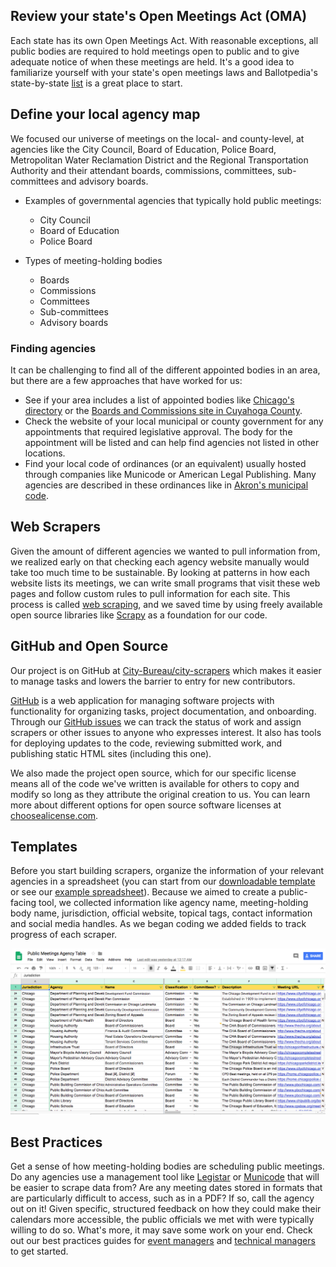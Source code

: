 ## Review your state's Open Meetings Act (OMA)

Each state has its own Open Meetings Act. With reasonable exceptions, all public bodies are required to hold meetings open to public and to give adequate notice of when these meetings are held. It's a good idea to familiarize yourself with your state's open meetings laws and Ballotpedia's state-by-state [list](https://ballotpedia.org/State_open_meetings_laws) is a great place to start.

## Define your local agency map

We focused our universe of meetings on the local- and county-level, at agencies like the City Council, Board of Education, Police Board, Metropolitan Water Reclamation District and the Regional Transportation Authority and their attendant boards, commissions, committees, sub-committees and advisory boards.

- Examples of governmental agencies that typically hold public meetings:

  - City Council
  - Board of Education
  - Police Board

- Types of meeting-holding bodies

  - Boards
  - Commissions
  - Committees
  - Sub-committees
  - Advisory boards

### Finding agencies

It can be challenging to find all of the different appointed bodies in an area, but there are a few approaches that have worked for us:

- See if your area includes a list of appointed bodies like [Chicago's directory](https://webapps1.chicago.gov/moboco/) or the [Boards and Commissions site in Cuyahoga County](http://bc.cuyahogacounty.us/).
- Check the website of your local municipal or county government for any appointments that required legislative approval. The body for the appointment will be listed and can help find agencies not listed in other locations.
- Find your local code of ordinances (or an equivalent) usually hosted through companies like Municode or American Legal Publishing. Many agencies are described in these ordinances like in [Akron's municipal code](https://library.municode.com/oh/akron/codes/code_of_ordinances?nodeId=TIT3AD_CH31DEBOCO).

## Web Scrapers

Given the amount of different agencies we wanted to pull information from, we realized early on that checking each agency website manually would take too much time to be sustainable. By looking at patterns in how each website lists its meetings, we can write small programs that visit these web pages and follow custom rules to pull information for each site. This process is called [web scraping](https://en.wikipedia.org/wiki/Web_scraping), and we saved time by using freely available open source libraries like [Scrapy](https://scrapy.org/) as a foundation for our code.

## GitHub and Open Source

Our project is on GitHub at [City-Bureau/city-scrapers](https://github.com/City-Bureau/city-scrapers/) which makes it easier to manage tasks and lowers the barrier to entry for new contributors.

[GitHub](https://github.com/) is a web application for managing software projects with functionality for organizing tasks, project documentation, and onboarding. Through our [GitHub issues](https://github.com/City-Bureau/city-scrapers/issues/) we can track the status of work and assign scrapers or other issues to anyone who expresses interest. It also has tools for deploying updates to the code, reviewing submitted work, and publishing static HTML sites (including this one).

We also made the project open source, which for our specific license means all of the code we've written is available for others to copy and modify so long as they attribute the original creation to us. You can learn more about different options for open source software licenses at [choosealicense.com](https://choosealicense.com/).

## Templates

Before you start building scrapers, organize the information of your relevant agencies in a spreadsheet (you can start from our [downloadable template](https://docs.google.com/spreadsheets/d/1egRcdp5JPnRjk04gvNA-DrGP7TJg01hvPlDPnkjYCa0/edit#gid=1059508700) or see our [example spreadsheet](https://docs.google.com/spreadsheets/d/1egRcdp5JPnRjk04gvNA-DrGP7TJg01hvPlDPnkjYCa0/edit#gid=0)). Because we aimed to create a public-facing tool, we collected information like agency name, meeting-holding body name, jurisdiction, official website, topical tags, contact information and social media handles. As we began coding we added fields to track progress of each scraper.

![Google Sheets example](resources/google_sheets.png "Google Sheets example")

## Best Practices

Get a sense of how meeting-holding bodies are scheduling public meetings. Do any agencies use a management tool like [Legistar](https://chicago.legistar.com/Calendar.aspx) or [Municode](https://library.municode.com/il/cook_county) that will be easier to scrape data from? Are any meeting dates stored in formats that are particularly difficult to access, such as in a PDF? If so, call the agency out on it! Given specific, structured feedback on how they could make their calendars more accessible, the public officials we met with were typically willing to do so. What's more, it may save some work on your end. Check out our best practices guides for [event managers](resources/PublicMeetingsBestPractices.pdf) and [technical managers](resources/PublicMeetingsBestPractices.pdf) to get started.
